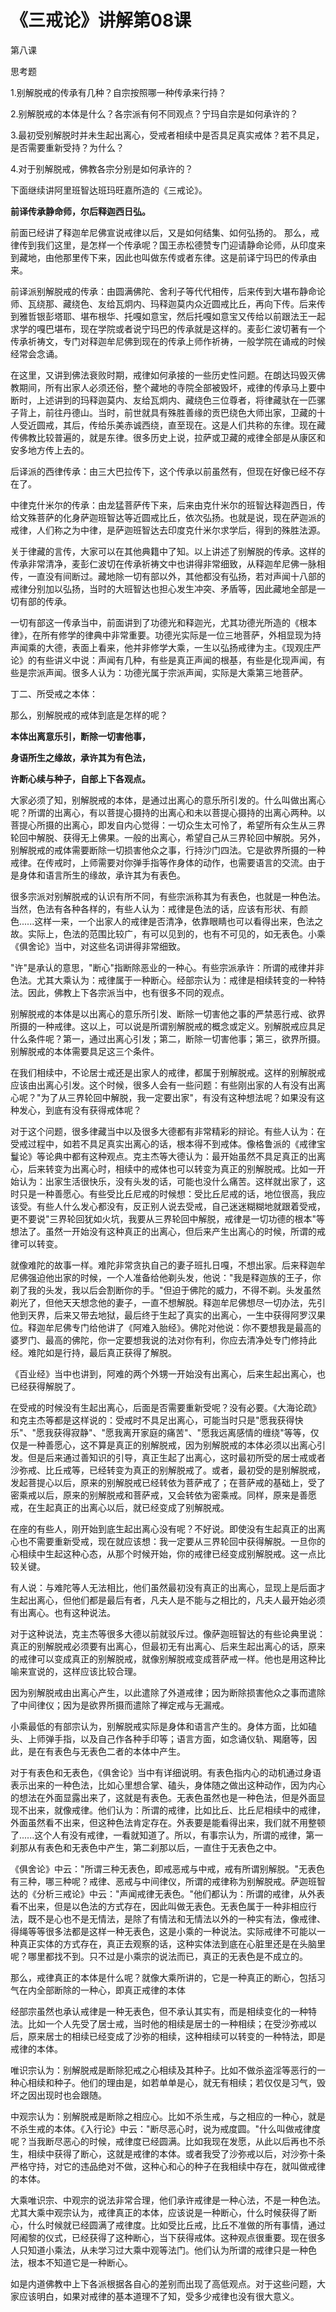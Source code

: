 # 《三戒论》讲解第08课

第八课

思考题

1.别解脱戒的传承有几种？自宗按照哪一种传承来行持？

2.别解脱戒的本体是什么？各宗派有何不同观点？宁玛自宗是如何承许的？

3.最初受别解脱时并未生起出离心，受戒者相续中是否具足真实戒体？若不具足，是否需要重新受持？为什么？

4.对于别解脱戒，佛教各宗分别是如何承许的？

下面继续讲阿里班智达班玛旺嘉所造的《三戒论》。

**前译传承静命师，尔后释迦西日弘。**

前面已经讲了释迦牟尼佛宣说戒律以后，又是如何结集、如何弘扬的。 那么，戒律传到我们这里，是怎样一个传承呢？国王赤松德赞专门迎请静命论师，从印度来到藏地，由他那里传下来，因此也叫做东传或者东律。这是前译宁玛巴的传承由来。

前译派别解脱戒的传承：由圆满佛陀、舍利子等代代相传，后来传到大堪布静命论师、瓦绕那、藏绕色、友给瓦炯内、玛释迦莫内众近圆戒比丘，再向下传。后来传到雅哲银彭塔耶、堪布根华、托嘎如意宝，然后托嘎如意宝又传给以前跟法王一起求学的嘎巴堪布，现在学院或者说宁玛巴的传承就是这样的。麦彭仁波切著有一个传承祈祷文，专门对释迦牟尼佛到现在的传承上师作祈祷，一般学院在诵戒的时候经常会念诵。

在这里，又讲到佛法衰败时期，戒律如何承接的一些历史性问题。在朗达玛毁灭佛教期间，所有出家人必须还俗，整个藏地的寺院全部被毁坏，戒律的传承马上要中断时，上述讲到的玛释迦莫内、友给瓦炯内、藏绕色三位尊者，将律藏驮在一匹骡子背上，前往丹德山。当时，前世就具有殊胜善缘的贡巴绕色大师出家，卫藏的十人受近圆戒，其后，传给乐美赤诚西绕，直至现在。这是人们共称的东律。现在藏传佛教比较普遍的，就是东律。很多历史上说，拉萨或卫藏的戒律全部是从康区和安多地方传上去的。

后译派的西律传承：由三大巴拉传下，这个传承以前虽然有，但现在好像已经不存在了。

中律克什米尔的传承：由龙猛菩萨传下来，后来由克什米尔的班智达释迦西日，传给文殊菩萨的化身萨迦班智达等近圆戒比丘，依次弘扬。也就是说，现在萨迦派的戒律，人们称之为中律，是萨迦班智达去印度克什米尔求学后，得到的殊胜法源。

关于律藏的言传，大家可以在其他典籍中了知。以上讲述了别解脱的传承。这样的传承非常清净，麦彭仁波切在传承祈祷文中也讲得非常细致，从释迦牟尼佛一脉相传，一直没有间断过。藏地除一切有部以外，其他都没有弘扬，若对声闻十八部的戒律分别加以弘扬，当时的大班智达也担心发生冲突、矛盾等，因此藏地全部是一切有部的传承。

一切有部这一传承当中，前面讲到了功德光和释迦光，尤其功德光所造的《根本律》，在所有修学的律典中非常重要。功德光实际是一位三地菩萨，外相显现为持声闻乘的大德，表面上看来，他并非修学大乘，一生以弘扬戒律为主。《现观庄严论》的有些讲义中说：声闻有几种，有些是真正声闻的根基，有些是化现声闻，有些是宗派声闻。很多人认为：功德光属于宗派声闻，实际是大乘第三地菩萨。

丁二、所受戒之本体：

那么，别解脱戒的戒体到底是怎样的呢？

**本体出离意乐引，断除一切害他事，**

**身语所生之缘故，承许其为有色法，**

**许断心续与种子，自部上下各观点。**

大家必须了知，别解脱戒的本体，是通过出离心的意乐所引发的。什么叫做出离心呢？所谓的出离心，有以菩提心摄持的出离心和未以菩提心摄持的出离心两种。以菩提心所摄的出离心，即发自内心觉得：一切众生太可怜了，希望所有众生从三界轮回中解脱、获得无上佛果。一般的出离心，希望自己从三界轮回中解脱。另外，别解脱戒的戒体需要断除一切损害他众之事，行持沙门四法。它是欲界所摄的一种戒律。在传戒时，上师需要对你弹手指等作身体的动作，也需要语言的交流。由于是身体和语言所生的缘故，承许其为有表色。

很多宗派对别解脱戒的认识有所不同，有些宗派称其为有表色，也就是一种色法。当然，色法有各种各样的，有些人认为：戒律是色法的话，应该有形状、有颜色......这样一来，一个出家人的戒律是否清净，依靠眼睛也可以看得出来，色法之故。实际上，色法的范围比较广，有可以见到的，也有不可见的，如无表色。小乘《俱舍论》当中，对这些名词讲得非常细致。

"许"是承认的意思，"断心"指断除恶业的一种心。有些宗派承许：所谓的戒律并非色法。尤其大乘认为：戒律属于一种断心。经部宗认为：戒律是相续转变的一种特法。因此，佛教上下各宗派当中，也有很多不同的观点。

别解脱戒的本体是以出离心的意乐所引发、断除一切害他之事的严禁恶行戒、欲界所摄的一种戒律。这以上，可以说是所谓别解脱戒的概念或定义。别解脱戒应具足什么条件呢？第一，通过出离心引发；第二，断除一切害他事；第三，欲界所摄。别解脱戒的本体需要具足这三个条件。

在我们相续中，不论居士戒还是出家人的戒律，都属于别解脱戒。这样的别解脱戒应该由出离心引发。这个时候，很多人会有一些问题：有些刚出家的人有没有出离心呢？"为了从三界轮回中解脱，我一定要出家"，有没有这种想法呢？如果没有这种发心，到底有没有获得戒体呢？

对于这个问题，很多律藏当中以及很多大德都有非常精彩的辩论。有些人认为：在受戒过程中，如若不具足真实出离心的话，根本得不到戒体。像格鲁派的《戒律宝鬘论》等论典中都有这种观点。克主杰等大德认为：最开始虽然不具足真正的出离心，后来转变为出离心时，相续中的戒体也可以转变为真正的别解脱戒。比如一开始认为：出家生活很快乐，没有头发的话，可能也没什么痛苦。这样就出家了，这时只是一种善愿心。有些受比丘尼戒的时候想：受比丘尼戒的话，地位很高，我应该受。有些人什么发心都没有，反正别人说去受戒，自己迷迷糊糊地就跟着受戒，更不要说"三界轮回犹如火坑，我要从三界轮回中解脱，戒律是一切功德的根本"等想法了。虽然一开始没有这种真正的出离心，但后来产生出离心的时候，所谓的戒律可以转变。

就像难陀的故事一样。难陀非常贪执自己的妻子班扎日嘎，不想出家。后来释迦牟尼佛强迫他出家的时候，一个人准备给他剃头发，他说："我是释迦族的王子，你剃了我的头发，我以后会割断你的手。"但迫于佛陀的威力，不得不剃。头发虽然剃光了，但他天天想念他的妻子，一直不想解脱。释迦牟尼佛想尽一切办法，先引他到天界，后来又带去地狱，最后终于生起了真实的出离心，一生中获得阿罗汉果位。释迦牟尼佛专门给他讲了《阿难入胎经》。佛陀对他说：你不要想我是最高的婆罗门、最高的佛陀，你一定要想我说的法对你有利，你应去清净处专门修持此经。难陀如是行持，最后真正获得了解脱。

《百业经》当中也讲到，阿难的两个外甥一开始没有出离心，后来生起出离心，也已经获得解脱了。

在受戒的时候没有生起出离心，后面是否需要重新受呢？没有必要。《大海论疏》和克主杰等都是这样说的：受戒时不具足出离心，可能当时只是"愿我获得快乐"、"愿我获得寂静"、"愿我离开家庭的痛苦"、"愿我远离感情的缠绕"等等，仅仅是一种善愿心，这不算是真正的别解脱戒，因为别解脱戒的本体必须以出离心引发。但是后来通过善知识的引导，真正生起了出离心，这时最初所受的居士戒或者沙弥戒、比丘戒等，已经转变为真正的别解脱戒了。或者，最初受的是别解脱戒，发起菩提心以后，原来的别解脱戒已经转依为菩萨戒了；在菩萨戒的基础上，受了密乘戒以后，原来的别解脱戒和菩萨戒，又会转依为密乘戒。同样，原来是善愿戒，在生起真正的出离心以后，就已经变成了别解脱戒。

在座的有些人，刚开始到底生起出离心没有呢？不好说。即使没有生起真正的出离心也不需要重新受戒，现在就应该想：我一定要从三界轮回中获得解脱。一旦你的心相续中生起这种心态，从那个时候开始，你的戒律已经变成别解脱戒。这一点比较关键。

有人说：与难陀等人无法相比，他们虽然最初没有真正的出离心，显现上是后面才生起出离心，但他们都是最后有者，凡夫人是不能与之相比的，凡夫人最开始必须有出离心。也有这种说法。

对于这种说法，克主杰等很多大德以前就驳斥过。像萨迦班智达的有些论典里说：真正的别解脱戒必须要有出离心，但最初无有出离心、后来生起出离心的话，原来的戒律可以变成真正的别解脱戒，就像别解脱戒变成菩萨戒一样。他也是用这种比喻来宣说的，这样应该比较合理。

因为别解脱戒由出离心产生，以此遣除了外道戒律；因为断除损害他众之事而遣除了中间律仪；因为是欲界所摄而遣除了禅定戒与无漏戒。

小乘最低的有部宗认为，别解脱戒实际是身体和语言产生的。身体方面，比如磕头、上师弹手指，以及自己作各种手印等；语言方面，如念诵仪轨、羯磨等，因此，是在有表色与无表色二者的本体中产生。

对于有表色和无表色，《俱舍论》当中有详细说明。有表色指内心的动机通过身语表示出来的一种色法，比如心里想合掌、磕头，身体随之做出这种动作，因为内心的想法在外面显露出来了，这就是有表色。无表色虽然也是一种色法，但是外面显现不出来，就像戒律。他们认为：所谓的戒律，比如比丘、比丘尼相续中的戒律，外面虽然看不出来，但这种色法肯定存在。外表要是能看得出来，我们就不用整顿了......这个人有没有戒律，一看就知道了。所以，有事宗认为，所谓的戒律，第一刹那从有表色和无表色中产生，第二刹那以后，一直住于无表色之中。

《俱舍论》中云："所谓三种无表色，即戒恶戒与中戒，戒有所谓别解脱。"无表色有三种，哪三种呢？戒律、恶戒与中间律仪，所谓的戒律称为别解脱戒。萨迦班智达的《分析三戒论》中云："声闻戒律无表色。"他们都认为：所谓的戒律，从外表看不出来，但是以色法的方式存在，因此叫做无表色。无表色属于一种非相应行法，既不是心也不是无情法，是除了有情法和无情法以外的一种实有法，像戒律、得绳等等很多法都是这样一种无表色，这是小乘的一种说法。实际戒律不可能以一种真正实体的方式存在，真正去观察的话，这种实体法到底在心脏里还是在头脑里呢？哪里都找不到。只不过是小乘宗的说法而已，真正的无表色是不成立的。

那么，戒律真正的本体是什么呢？就像大乘所讲的，它是一种真正的断心，包括习气在内全部断除的一种心，即真正戒律的本体

经部宗虽然也承认戒律是一种无表色，但不承认其实有，而是相续变化的一种特法。比如一个人先受了居士戒，当时他的相续是居士的一种相续；在受沙弥戒以后，原来居士的相续已经变成了沙弥的相续，这种相续可以转变的一种特法，即是戒律的本体。

唯识宗认为：别解脱戒是断除犯戒之心相续及其种子。比如不做杀盗淫等恶行的一种心相续和种子。他们的理由是，如若单单是心，就无有相续；若仅仅是习气，毁坏之因出现时也会跟随。

中观宗认为：别解脱戒是断除之相应心。比如不杀生戒，与之相应的一种心，就是不杀生戒的本体。《入行论》中云："断尽恶心时，说为戒度圆。"什么叫做戒律度呢？当我断尽恶心的时候，戒律度已经圆满。比如我现在发愿，从此以后再也不杀生，相续中获得了断心，这就是戒律的本体。或者我受了沙弥戒以后，对沙弥十条严格守持，对它的违品绝对不做，这种心和心的种子在我相续中存在，就叫做戒律的本体。

大乘唯识宗、中观宗的说法非常合理，他们承许戒律是一种心法，不是一种色法。尤其大乘中观宗认为，戒律真正的本体，应该说是一种断心，什么时候获得了断心，什么时候就已经圆满了戒律度。比如受比丘戒，比丘不准做的所有事情，通过阿阇黎的仪式，已经获得了这种断心，当下获得戒体。这种观点很重要。现在很多人只知道小乘法，从未学习过大乘中观等法门。他们认为所谓的戒律只是一种色法，根本不知道它是一种断心。

如是内道佛教中上下各派根据各自心的差别而出现了高低观点。对于这些问题，大家应该明白，如果对戒律的基本道理不了知，受多少戒律也没有很大意义。

